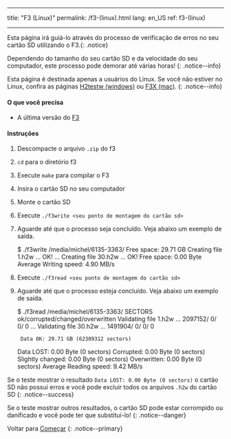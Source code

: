 * * *

title: "F3 (Linux)" permalink: /f3-(linux).html lang: en_US ref: f3-(linux)

* * *

Esta página irá guiá-lo através do processo de verificação de erros no seu cartão SD utilizando o F3.{: .notice}

Dependendo do tamanho do seu cartão SD e da velocidade do seu computador, este processo pode demorar até várias horas! {: .notice--info}

Esta página é destinada apenas a usuários do Linux. Se você não estiver no Linux, confira as páginas [H2testw (windows)](h2testw-(windows)) ou [F3X (mac)](f3x-(mac)). {: .notice--info}

#### O que você precisa

* A última versão do [F3](https://github.com/AltraMayor/f3/archive/v6.0.zip)

#### Instruções

  1. Descompacte o arquivo `.zip` do f3
  2. `cd` para o diretório f3
  3. Execute `make` para compilar o F3
  4. Insira o cartão SD no seu computador
  5. Monte o cartão SD
  6. Execute `./f3write <seu ponto de montagem do cartão sd>`
  7. Aguarde até que o processo seja concluído. Veja abaixo um exemplo de saída.
    
        $ ./f3write /media/michel/6135-3363/
        Free space: 29.71 GB
        Creating file 1.h2w ... OK!
        ...
        Creating file 30.h2w ... OK!
        Free space: 0.00 Byte
        Average Writing speed: 4.90 MB/s
        

  8. Execute `./f3read <seu ponto de montagem do cartão sd>`

  9. Aguarde até que o processo esteja concluído. Veja abaixo um exemplo de saída.
    
        $ ./f3read /media/michel/6135-3363/
                          SECTORS      ok/corrupted/changed/overwritten
        Validating file 1.h2w ... 2097152/        0/      0/      0
        ...
        Validating file 30.h2w ... 1491904/        0/      0/      0
        
          Data OK: 29.71 GB (62309312 sectors)
        Data LOST: 0.00 Byte (0 sectors)
                   Corrupted: 0.00 Byte (0 sectors)
            Slightly changed: 0.00 Byte (0 sectors)
                 Overwritten: 0.00 Byte (0 sectors)
        Average Reading speed: 9.42 MB/s
        

Se o teste mostrar o resultado `Data LOST: 0.00 Byte (0 sectors)` o cartão SD não possui erros e você pode excluir todos os arquivos `.h2w` do cartão SD {: .notice--success}

Se o teste mostrar outros resultados, o cartão SD pode estar corrompido ou danificado e você pode ter que substituí-lo! {: .notice--danger}

Voltar para [Começar](get-started) {: .notice--primary}